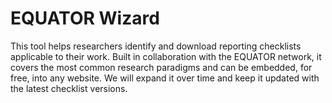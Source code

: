 EQUATOR Wizard
==============

This tool helps researchers identify and download reporting checklists applicable to their work. Built in collaboration with the EQUATOR network, it covers the most common research paradigms and can be embedded, for free, into any website. We will expand it over time and keep it updated with the latest checklist versions.
